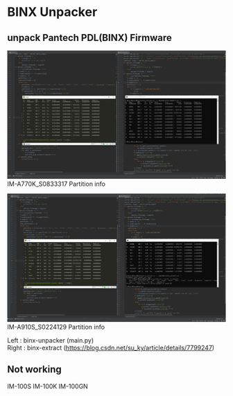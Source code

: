 # BINX Unpacker

## unpack Pantech PDL(BINX) Firmware
![A770K](/image/BINX_20191001_A770K.PNG)
IM-A770K_S0833317 Partition info

![A910S](/image/binx_20191001_A910S.PNG)
IM-A910S_S0224129 Partition info

Left : binx-unpacker (main.py)  
Right : binx-extract (https://blog.csdn.net/su_ky/article/details/7799247)

## Not working
IM-100S
IM-100K
IM-100GN
